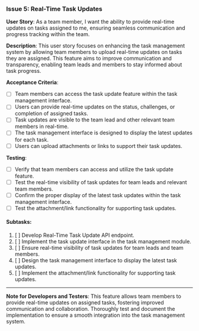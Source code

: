 ### **Issue 5: Real-Time Task Updates**

**User Story**: As a team member, I want the ability to provide real-time updates on tasks assigned to me, ensuring seamless communication and progress tracking within the team.

**Description**: This user story focuses on enhancing the task management system by allowing team members to upload real-time updates on tasks they are assigned. This feature aims to improve communication and transparency, enabling team leads and members to stay informed about task progress.

**Acceptance Criteria**:

- [ ] Team members can access the task update feature within the task management interface.
- [ ] Users can provide real-time updates on the status, challenges, or completion of assigned tasks.
- [ ] Task updates are visible to the team lead and other relevant team members in real-time.
- [ ] The task management interface is designed to display the latest updates for each task.
- [ ] Users can upload attachments or links to support their task updates.

**Testing**:

- [ ] Verify that team members can access and utilize the task update feature.
- [ ] Test the real-time visibility of task updates for team leads and relevant team members.
- [ ] Confirm the proper display of the latest task updates within the task management interface.
- [ ] Test the attachment/link functionality for supporting task updates.

#### Subtasks:

1. [ ] Develop Real-Time Task Update API endpoint.
2. [ ] Implement the task update interface in the task management module.
3. [ ] Ensure real-time visibility of task updates for team leads and team members.
4. [ ] Design the task management interface to display the latest task updates.
5. [ ] Implement the attachment/link functionality for supporting task updates.

---

**Note for Developers and Testers**: This feature allows team members to provide real-time updates on assigned tasks, fostering improved communication and collaboration. Thoroughly test and document the implementation to ensure a smooth integration into the task management system.
